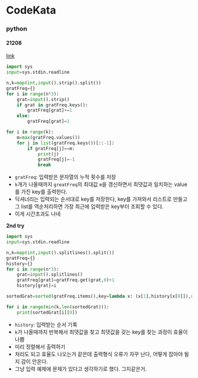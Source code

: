 # CodeKata
### python
#### 21208
[link](https://www.acmicpc.net/problem/21208)
```python
import sys
input=sys.stdin.readline

n,k=map(int,input().strip().split())
gratFreq={}
for i in range(n*3):
    grat=input().strip()
    if grat in gratFreq.keys():
        gratFreq[grat]+=1
    else:
        gratFreq[grat]=1

for i in range(k):
    m=max(gratFreq.values())
    for j in list(gratFreq.keys())[::-1]:
        if gratFreq[j]==m: 
            print(j)
            gratFreq[j]=-1
            break
```
- `gratFreq`: 입력받은 문자열의 누적 횟수를 저장
- `k`개가 나올때까지 `greatFreq`의 최대값 `m`을 갱신하면서 최댓값과 일치하는 value를 가진 key를 출력한다. 
- 딕셔너리는 입력되는 순서대로 key를 저장한다, key를 가져와서 리스트로 만들고 그 list를 역순처리하면 가장 최근에 입력받은 key부터 조회할 수 있다. 
- 이게 시간초과도 나네

<b>2nd try</b>

```python
import sys
input=sys.stdin.readline

n,k=map(int,input().splitlines().split())
gratFreq={}
history={}
for i in range(n*3):
    grat=input().splitlines()
    gratFreq[grat]=gratFreq.get(grat,0)+1
    history[grat]=i

sortedGrat=sorted(gratFreq.items(),key=lambda x: (x[1],history[x[0]]),reverse=True)

for i in range(min(k,len(sortedGrat))):
    print(sortedGrat[i][0])
```
- `history`: 입력받는 순서 기록
- `k`가 나올때까지 반복해서 최댓값을 찾고 최댓값을 갖는 key를 찾는 과정이 효율이 나쁨
- 미리 정렬해서 출력하기
- 처리도 되고 효율도 나오는거 같은데 출력형식 오류가 자꾸 난다, 어떻게 잡아야 될지 감이 안온다. 
- 그냥 입력 예제에 문제가 있다고 생각하기로 했다. 그지같은거. 